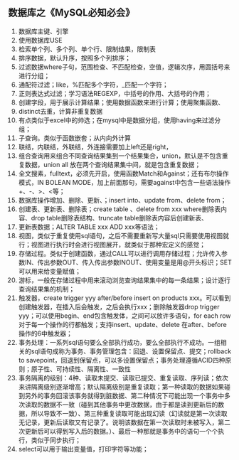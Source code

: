 ## 数据库之《MySQL必知必会》

1. 数据库主键、引擎
2. 使用数据库USE
3. 检索单个列、多个列、单个行、限制结果，限制表
4. 排序数据，默认升序，按照多个列排序；
5. 过滤数据where子句，范围检查、不匹配检查，空值，逻辑次序，用圆括号来进行分组；
6. 通配符过滤；like，%匹配多个字符，_匹配一个字符；
7. 正则表达式过滤；学习语法REGEXP，中括号的作用、大括号的作用；
8. 创建字段，用于展示计算结果；使用数据函数来进行计算；使用聚集函数、
9. distinct去重，计算非重复数据
10. 有点类似于excel中的帅选；在mysql中是数据分组，使用having来过滤分组；
11. 子查询。类似于函数嵌套；从内向外计算
12. 联结，内联结，外联结，外连接需要加上left还是right，
13. 组合查询用来组合不同查询结果集到一个结果集合，union，默认是不包含重复数据，union all 放在两个查询结果集中间，就是包含重复数据；
14. 全文搜素，fulltext，必须先开启，使用函数Match和Against；还有布尔操作模式，IN BOLEAN MODE，加上前面那句，需要against中包含一些语法操作+、-、>、<等；
15. 数据库操作增加、删除、更新、；insert into、update from、delete from；
16. 创建表、更新表、删除表；create table 、delete from xxx where删除表内容、drop table删除表结构、truncate table删除表内容后创建新表、 
17. 更新表数据；ALTER TABLE xxx ADD xxx等语法；
18. 视图，类似于重复使用sql语句，之后不需要重新写大量sql只需要使用视图就行；视图进行执行时会进行视图展开，就类似于那种宏定义的感觉；
19. 存储过程。类似于创建函数，通过CALL可以进行调用存储过程；允许传入参数IN、传出参数OUT、传入传出参数INOUT、使用变量是用@开头标识；SET可以用来给变量赋值；
20. 游标，一般在存储过程中用来滚动浏览查询结果集中的每一条结果；设计逐行查询结果集的机制；
21. 触发器，create trigger yyy after/before insert on products xxx。可以看到创建触发器，在插入后会触发，之后会执行xxx；删除触发器drop trigger yyy；可以使用begin、end包含触发体，之间可以放许多语句，for each row对于每一个操作的行都触发；支持insert、update、delete 在after、before操作的6中触发器；
22. 事务处理：一系列sql语句要么全部执行成功，要么全部执行不成功。一组相关的sql语句成称为事务、事务管理包含：回退、设置保留点、提交；rollback to savepoint，回退到保留点，可以多设置保留点；事务处理遵循ACID四种原则；原子性、可持续性、隔离性、一致性
23. 事务隔离的级别：4种、读取未提交、读取已提交、重复读取、序列读；依次来讲隔离级别逐渐增高；默认隔离级别是重复读取；第一种读取的数据如果碰到另外的事务回滚该事务就得到脏数据、第二种情况下可能出现一个事务中多次读取的数据不一致（碰到其他事务中更改数据，由于都是读到更新后的数据，所以导致不一致）、第三种重复读取可能出现幻读（幻读就是第一次读取无记录，更新后读取又有记录了。说明该数据在第一次读取时未被写入，第二次更新后可以得到写入后的数据。）、最后一种那就是事务中的语句一个个执行，类似于同步执行；
24. select可以用于输出变量值，打印字符等功能；